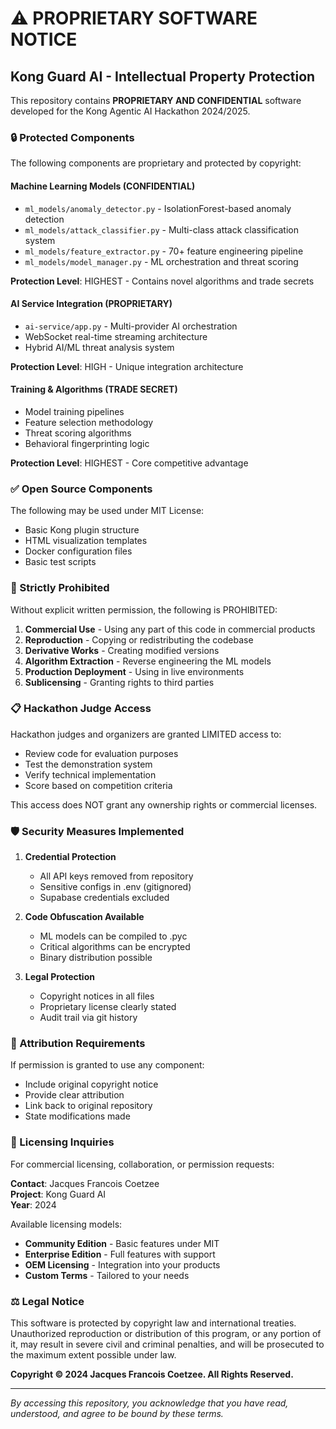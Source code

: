 # ⚠️ PROPRIETARY SOFTWARE NOTICE

## Kong Guard AI - Intellectual Property Protection

This repository contains **PROPRIETARY AND CONFIDENTIAL** software developed for the Kong Agentic AI Hackathon 2024/2025.

### 🔒 Protected Components

The following components are proprietary and protected by copyright:

#### Machine Learning Models (CONFIDENTIAL)
- `ml_models/anomaly_detector.py` - IsolationForest-based anomaly detection
- `ml_models/attack_classifier.py` - Multi-class attack classification system
- `ml_models/feature_extractor.py` - 70+ feature engineering pipeline
- `ml_models/model_manager.py` - ML orchestration and threat scoring

**Protection Level**: HIGHEST - Contains novel algorithms and trade secrets

#### AI Service Integration (PROPRIETARY)
- `ai-service/app.py` - Multi-provider AI orchestration
- WebSocket real-time streaming architecture
- Hybrid AI/ML threat analysis system

**Protection Level**: HIGH - Unique integration architecture

#### Training & Algorithms (TRADE SECRET)
- Model training pipelines
- Feature selection methodology
- Threat scoring algorithms
- Behavioral fingerprinting logic

**Protection Level**: HIGHEST - Core competitive advantage

### ✅ Open Source Components

The following may be used under MIT License:
- Basic Kong plugin structure
- HTML visualization templates
- Docker configuration files
- Basic test scripts

### 🚫 Strictly Prohibited

Without explicit written permission, the following is PROHIBITED:

1. **Commercial Use** - Using any part of this code in commercial products
2. **Reproduction** - Copying or redistributing the codebase
3. **Derivative Works** - Creating modified versions
4. **Algorithm Extraction** - Reverse engineering the ML models
5. **Production Deployment** - Using in live environments
6. **Sublicensing** - Granting rights to third parties

### 📋 Hackathon Judge Access

Hackathon judges and organizers are granted LIMITED access to:
- Review code for evaluation purposes
- Test the demonstration system
- Verify technical implementation
- Score based on competition criteria

This access does NOT grant any ownership rights or commercial licenses.

### 🛡️ Security Measures Implemented

1. **Credential Protection**
   - All API keys removed from repository
   - Sensitive configs in .env (gitignored)
   - Supabase credentials excluded

2. **Code Obfuscation Available**
   - ML models can be compiled to .pyc
   - Critical algorithms can be encrypted
   - Binary distribution possible

3. **Legal Protection**
   - Copyright notices in all files
   - Proprietary license clearly stated
   - Audit trail via git history

### 📝 Attribution Requirements

If permission is granted to use any component:
- Include original copyright notice
- Provide clear attribution
- Link back to original repository
- State modifications made

### 🤝 Licensing Inquiries

For commercial licensing, collaboration, or permission requests:

**Contact**: Jacques Francois Coetzee  
**Project**: Kong Guard AI  
**Year**: 2024  

Available licensing models:
- **Community Edition** - Basic features under MIT
- **Enterprise Edition** - Full features with support
- **OEM Licensing** - Integration into your products
- **Custom Terms** - Tailored to your needs

### ⚖️ Legal Notice

This software is protected by copyright law and international treaties. Unauthorized reproduction or distribution of this program, or any portion of it, may result in severe civil and criminal penalties, and will be prosecuted to the maximum extent possible under law.

**Copyright © 2024 Jacques Francois Coetzee. All Rights Reserved.**

---

*By accessing this repository, you acknowledge that you have read, understood, and agree to be bound by these terms.*